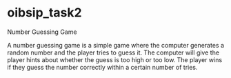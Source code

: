 # oibsip_task2
Number Guessing Game 

A number guessing game is a simple game where the computer generates a random number and the player tries to guess it. The computer will give the player hints about whether the guess is too high or too low. The player wins if they guess the number correctly within a certain number of tries.
